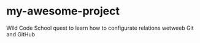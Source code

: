 # my-awesome-project
Wild Code School quest to learn how to configurate relations wetweeb Git and GitHub

